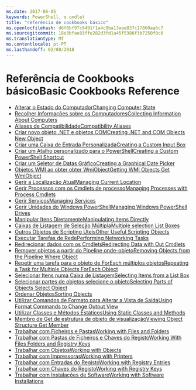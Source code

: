 ```yaml
---
ms.date: 2017-06-05
keywords: PowerShell, o cmdlet
title: "referência de cookbooks básico"
ms.openlocfilehash: d6f0bf97c9491f1a4c9ba13aae837c17860aa6c7
ms.sourcegitcommit: 18e3bfae83ffe282d3fd1a45f5386f3b7250f0c0
ms.translationtype: MT
ms.contentlocale: pt-PT
ms.lasthandoff: 02/08/2018
---
```

# <a name="basic-cookbooks-reference"></a><span data-ttu-id="fa25a-103">Referência de Cookbooks básico</span><span class="sxs-lookup"><span data-stu-id="fa25a-103">Basic Cookbooks Reference</span></span>

- [<span data-ttu-id="fa25a-104">Alterar o Estado do Computador</span><span class="sxs-lookup"><span data-stu-id="fa25a-104">Changing Computer State</span></span>](Changing-Computer-State.md)
- [<span data-ttu-id="fa25a-105">Recolher Informações sobre os Computadores</span><span class="sxs-lookup"><span data-stu-id="fa25a-105">Collecting Information About Computers</span></span>](Collecting-Information-About-Computers.md)
- [<span data-ttu-id="fa25a-106">Aliases de Compatibilidade</span><span class="sxs-lookup"><span data-stu-id="fa25a-106">Compatibility Aliases</span></span>](Appendix-1---Compatibility-Aliases.md)
- [<span data-ttu-id="fa25a-107">Criar novo objeto .NET e objetos COM</span><span class="sxs-lookup"><span data-stu-id="fa25a-107">Creating .NET and COM Objects  New Object </span></span>](Creating-.NET-and-COM-Objects--New-Object-.md)
- [<span data-ttu-id="fa25a-108">Criar uma Caixa de Entrada Personalizada</span><span class="sxs-lookup"><span data-stu-id="fa25a-108">Creating a Custom Input Box</span></span>](Creating-a-Custom-Input-Box.md)
- [<span data-ttu-id="fa25a-109">Criar um Atalho personalizado para o PowerShell</span><span class="sxs-lookup"><span data-stu-id="fa25a-109">Creating a Custom PowerShell Shortcut</span></span>](Appendix-2---Creating-a-Custom-PowerShell-Shortcut.md)
- [<span data-ttu-id="fa25a-110">Criar um Seletor de Datas Gráfico</span><span class="sxs-lookup"><span data-stu-id="fa25a-110">Creating a Graphical Date Picker</span></span>](Creating-a-Graphical-Date-Picker.md)
- [<span data-ttu-id="fa25a-111">Objetos WMI ao obter obter WmiObject</span><span class="sxs-lookup"><span data-stu-id="fa25a-111">Getting WMI Objects  Get WmiObject </span></span>](Getting-WMI-Objects--Get-WmiObject-.md)
- [<span data-ttu-id="fa25a-112">Gerir a Localização Atual</span><span class="sxs-lookup"><span data-stu-id="fa25a-112">Managing Current Location</span></span>](Managing-Current-Location.md)
- [<span data-ttu-id="fa25a-113">Gerir Processos com os Cmdlets de processo</span><span class="sxs-lookup"><span data-stu-id="fa25a-113">Managing Processes with Process Cmdlets</span></span>](Managing-Processes-with-Process-Cmdlets.md)
- [<span data-ttu-id="fa25a-114">Gerir Serviços</span><span class="sxs-lookup"><span data-stu-id="fa25a-114">Managing Services</span></span>](Managing-Services.md)
- [<span data-ttu-id="fa25a-115">Gerir Unidades do Windows PowerShell</span><span class="sxs-lookup"><span data-stu-id="fa25a-115">Managing Windows PowerShell Drives</span></span>](Managing-Windows-PowerShell-Drives.md)
- [<span data-ttu-id="fa25a-116">Manipular Itens Diretamente</span><span class="sxs-lookup"><span data-stu-id="fa25a-116">Manipulating Items Directly</span></span>](Manipulating-Items-Directly.md)
- [<span data-ttu-id="fa25a-117">Caixas de Listagem de Seleção Múltipla</span><span class="sxs-lookup"><span data-stu-id="fa25a-117">Multiple selection List Boxes</span></span>](Multiple-selection-List-Boxes.md)
- [<span data-ttu-id="fa25a-118">Outros Objetos de Scripting Úteis</span><span class="sxs-lookup"><span data-stu-id="fa25a-118">Other Useful Scripting Objects</span></span>](Other-Useful-Scripting-Objects.md)
- [<span data-ttu-id="fa25a-119">Executar Tarefas de Rede</span><span class="sxs-lookup"><span data-stu-id="fa25a-119">Performing Networking Tasks</span></span>](Performing-Networking-Tasks.md)
- [<span data-ttu-id="fa25a-120">Redirecionar dados com os Cmdlets</span><span class="sxs-lookup"><span data-stu-id="fa25a-120">Redirecting Data with Out   Cmdlets</span></span>](Redirecting-Data-with-Out---Cmdlets.md)
- [<span data-ttu-id="fa25a-121">Remover objetos a partir do Pipeline onde-objeto</span><span class="sxs-lookup"><span data-stu-id="fa25a-121">Removing Objects from the Pipeline  Where Object </span></span>](Removing-Objects-from-the-Pipeline--Where-Object-.md)
- [<span data-ttu-id="fa25a-122">Repetir uma tarefa para o objeto de ForEach múltiplos objetos</span><span class="sxs-lookup"><span data-stu-id="fa25a-122">Repeating a Task for Multiple Objects  ForEach Object </span></span>](Repeating-a-Task-for-Multiple-Objects--ForEach-Object-.md)
- [<span data-ttu-id="fa25a-123">Selecionar Itens numa Caixa de Listagem</span><span class="sxs-lookup"><span data-stu-id="fa25a-123">Selecting Items from a List Box</span></span>](Selecting-Items-from-a-List-Box.md)
- [<span data-ttu-id="fa25a-124">Selecionar partes de objetos selecione o objeto</span><span class="sxs-lookup"><span data-stu-id="fa25a-124">Selecting Parts of Objects  Select Object </span></span>](Selecting-Parts-of-Objects--Select-Object-.md)
- [<span data-ttu-id="fa25a-125">Ordenar Objetos</span><span class="sxs-lookup"><span data-stu-id="fa25a-125">Sorting Objects</span></span>](Sorting-Objects.md)
- [<span data-ttu-id="fa25a-126">Utilizar Comandos de Formato para Alterar a Vista de Saída</span><span class="sxs-lookup"><span data-stu-id="fa25a-126">Using Format Commands to Change Output View</span></span>](Using-Format-Commands-to-Change-Output-View.md)
- [<span data-ttu-id="fa25a-127">Utilizar Classes e Métodos Estáticos</span><span class="sxs-lookup"><span data-stu-id="fa25a-127">Using Static Classes and Methods</span></span>](Using-Static-Classes-and-Methods.md)
- [<span data-ttu-id="fa25a-128">Membro de Get de estrutura de objeto de visualização</span><span class="sxs-lookup"><span data-stu-id="fa25a-128">Viewing Object Structure  Get Member </span></span>](Viewing-Object-Structure--Get-Member-.md)
- [<span data-ttu-id="fa25a-129">Trabalhar com Ficheiros e Pastas</span><span class="sxs-lookup"><span data-stu-id="fa25a-129">Working with Files and Folders</span></span>](Working-with-Files-and-Folders.md)
- [<span data-ttu-id="fa25a-130">Trabalhar com Pastas de Ficheiros e Chaves do Registo</span><span class="sxs-lookup"><span data-stu-id="fa25a-130">Working With Files Folders and Registry Keys</span></span>](Working-With-Files-Folders-and-Registry-Keys.md)
- [<span data-ttu-id="fa25a-131">Trabalhar com Objetos</span><span class="sxs-lookup"><span data-stu-id="fa25a-131">Working with Objects</span></span>](Working-with-Objects.md)
- [<span data-ttu-id="fa25a-132">Trabalhar com Impressoras</span><span class="sxs-lookup"><span data-stu-id="fa25a-132">Working with Printers</span></span>](Working-with-Printers.md)
- [<span data-ttu-id="fa25a-133">Trabalhar com Entradas do Registo</span><span class="sxs-lookup"><span data-stu-id="fa25a-133">Working with Registry Entries</span></span>](Working-with-Registry-Entries.md)
- [<span data-ttu-id="fa25a-134">Trabalhar com Chaves do Registo</span><span class="sxs-lookup"><span data-stu-id="fa25a-134">Working with Registry Keys</span></span>](Working-with-Registry-Keys.md)
- [<span data-ttu-id="fa25a-135">Trabalhar com Instalações de Software</span><span class="sxs-lookup"><span data-stu-id="fa25a-135">Working with Software Installations</span></span>](Working-with-Software-Installations.md)

